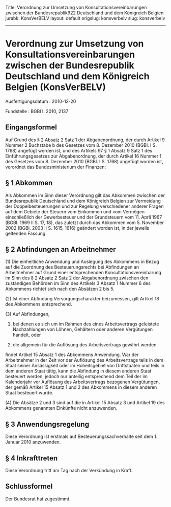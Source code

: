 Title: Verordnung zur Umsetzung von Konsultationsvereinbarungen zwischen der Bundesrepublik922
  Deutschland und dem Königreich Belgien
jurabk: KonsVerBELV
layout: default
origslug: konsverbelv
slug: konsverbelv

---

# Verordnung zur Umsetzung von Konsultationsvereinbarungen zwischen der Bundesrepublik Deutschland und dem Königreich Belgien (KonsVerBELV)

Ausfertigungsdatum
:   2010-12-20

Fundstelle
:   BGBl I: 2010, 2137


## Eingangsformel

Auf Grund des § 2 Absatz 2 Satz 1 der Abgabenordnung, der durch
Artikel 9 Nummer 2 Buchstabe b des Gesetzes vom 8. Dezember 2010
(BGBl. I S. 1768) angefügt worden ist, und des Artikels 97 § 1 Absatz
9 Satz 1 des Einführungsgesetzes zur Abgabenordnung, der durch Artikel
16 Nummer 1 des Gesetzes vom 8. Dezember 2010 (BGBl. I S. 1768)
angefügt worden ist, verordnet das Bundesministerium der Finanzen:


## § 1 Abkommen

Als Abkommen im Sinn dieser Verordnung gilt das Abkommen zwischen der
Bundesrepublik Deutschland und dem Königreich Belgien zur Vermeidung
der Doppelbesteuerungen und zur Regelung verschiedener anderer Fragen
auf dem Gebiete der Steuern vom Einkommen und vom Vermögen
einschließlich der Gewerbesteuer und der Grundsteuern vom 11. April
1967 (BGBl. 1969 II S. 17, 18), das zuletzt durch das Abkommen vom 5.
November 2002 (BGBl. 2003 II S. 1615, 1616) geändert worden ist, in
der jeweils geltenden Fassung.


## § 2 Abfindungen an Arbeitnehmer

(1) Die einheitliche Anwendung und Auslegung des Abkommens in Bezug
auf die Zuordnung des Besteuerungsrechts bei Abfindungen an
Arbeitnehmer auf Grund einer entsprechenden Konsultationsvereinbarung
im Sinn des § 2 Absatz 2 Satz 2 der Abgabenordnung zwischen den
zuständigen Behörden im Sinn des Artikels 3 Absatz 1 Nummer 6 des
Abkommens richtet sich nach den Absätzen 2 bis 5.

(2) Ist einer Abfindung Versorgungscharakter beizumessen, gilt Artikel
18 des Abkommens entsprechend.

(3) Auf Abfindungen,

1.  bei denen es sich um im Rahmen des eines Arbeitsvertrags geleistete
    Nachzahlungen von Löhnen, Gehältern oder anderen Vergütungen handelt,
    oder


2.  die allgemein für die Auflösung des Arbeitsvertrags gewährt werden



findet Artikel 15 Absatz 1 des Abkommens Anwendung. War der
Arbeitnehmer in der Zeit vor der Auflösung des Arbeitsvertrags teils
in dem Staat seiner Ansässigkeit oder im Hoheitsgebiet von
Drittstaaten und teils in dem anderen Staat tätig, kann die Abfindung
in diesem anderen Staat besteuert werden, jedoch nur anteilig
entsprechend dem Teil der im Kalenderjahr vor Auflösung des
Arbeitsvertrags bezogenen Vergütungen, der gemäß Artikel 15 Absatz 1
und 2 des Abkommens in diesem anderen Staat besteuert wurde.

(4) Die Absätze 2 und 3 sind auf die in Artikel 15 Absatz 3 und
Artikel 19 des Abkommens genannten Einkünfte nicht anzuwenden.


## § 3 Anwendungsregelung

Diese Verordnung ist erstmals auf Besteuerungssachverhalte seit dem 1.
Januar 2010 anzuwenden.


## § 4 Inkrafttreten

Diese Verordnung tritt am Tag nach der Verkündung in Kraft.


## Schlussformel

Der Bundesrat hat zugestimmt.


